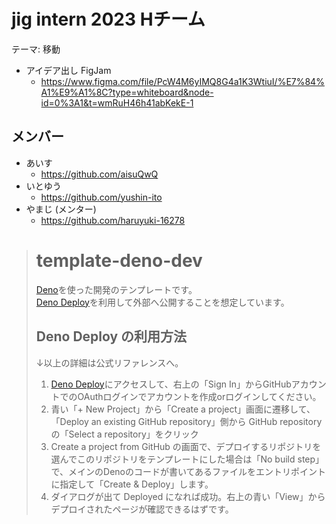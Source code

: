 # jig intern 2023 Hチーム

テーマ: 移動

- アイデア出し FigJam
  - https://www.figma.com/file/PcW4M6yIMQ8G4a1K3WtiuI/%E7%84%A1%E9%A1%8C?type=whiteboard&node-id=0%3A1&t=wmRuH46h41abKekE-1

## メンバー

- あいす
  - https://github.com/aisuQwQ
- いとゆう
  - https://github.com/yushin-ito
- やまじ (メンター)
  - https://github.com/haruyuki-16278

> # template-deno-dev
>
> [Deno](https://deno.land/)を使った開発のテンプレートです。  
> [Deno Deploy](https://deno.com/deploy)を利用して外部へ公開することを想定しています。  
>
> ## Deno Deploy の利用方法
>
> ↓以上の詳細は公式リファレンスへ。
>
> 1. [Deno Deploy](https://deno.com/deploy)にアクセスして、右上の「Sign In」からGitHubアカウントでのOAuthログインでアカウントを作成orログインしてください。
> 2. 青い「+ New Project」から「Create a project」画面に遷移して、「Deploy an existing GitHub repository」側から GitHub repository の「Select a repository」をクリック
> 3. Create a project from GitHub の画面で、デプロイするリポジトリを選んでこのリポジトリをテンプレートにした場合は「No build step」で、メインのDenoのコードが書いてあるファイルをエントリポイントに指定して「Create & Deploy」します。
> 4. ダイアログが出て Deployed になれば成功。右上の青い「View」からデプロイされたページが確認できるはずです。
